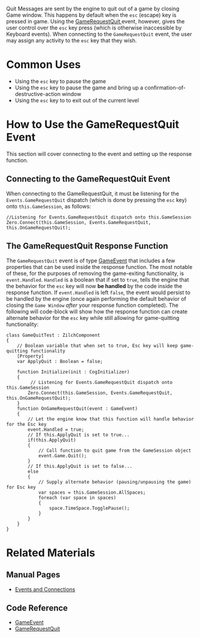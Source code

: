 Quit Messages are sent by the engine to quit out of a game by closing Game window. This happens by default when the `esc` (escape) key is pressed in game. Using the [ GameRequestQuit  ](https://github.com/zeroengineteam/ZeroDocs/code_reference/event_reference.markdown#gamerequestquit) event, however, gives the user control over the `esc` key press (which is otherwise inaccessible by Keyboard events). When connecting to the `GameRequestQuit` event, the user may assign any activity to the `esc` key that they wish. 

 # Common Uses
 - Using the `esc` key to pause the game
 - Using the `esc` key to pause the game and bring up a confirmation-of-destructive-action window
 - Using the `esc` key to to exit out of the current level

 # How to Use the GameRequestQuit Event
This section will cover connecting to the event and setting up the response function.

 ## Connecting to the GameRequestQuit Event
When connecting to the GameRequestQuit, it must be listening for the `Events.GameRequestQuit` dispatch (which is done by pressing the `esc` key) onto `this.GameSession`, as follows:

```lang=csharp
//Listening for Events.GameRequestQuit dispatch onto this.GameSession
Zero.Connect(this.GameSession, Events.GameRequestQuit, this.OnGameRequestQuit);
```

 ## The GameRequestQuit Response Function
The `GameRequestQuit` event is of type [GameEvent](https://github.com/zeroengineteam/ZeroDocs/zero_editor_documentation/code_reference/class_reference/GameEvent.markdown)  that includes a few properties that can be used inside the response function. The most notable of these, for the purposes of removing the game-exiting functionality, is `event.Handled`. `Handled` is a boolean that if set to `true`, tells the engine that the behavior for the `esc` key will now **be handled** by the code inside the response function. If `event.Handled` is left `false`, the event would persist to be handled by the engine (once again performing the default behavior of closing the `Game Window` *after* your response function completed).
The following will code-block will show how the response function can create alternate behavior for the `esc` key while still allowing for game-quitting functionality:

```
class GameQuitTest : ZilchComponent
{
    // Boolean variable that when set to true, Esc key will keep game-quitting functionality
    [Property]
    var ApplyQuit : Boolean = false;

    function Initialize(init : CogInitializer)
    {
         // Listening for Events.GameRequestQuit dispatch onto this.GameSession
        Zero.Connect(this.GameSession, Events.GameRequestQuit, this.OnGameRequestQuit);
    }
    function OnGameRequestQuit(event : GameEvent)
    {
        // Let the engine know that this function will handle behavior for the Esc key
        event.Handled = true;
        // If this.ApplyQuit is set to true...
        if(this.ApplyQuit)
        {
            // Call function to quit game from the GameSession object
            event.Game.Quit();
        }
        // If this.ApplyQuit is set to false...
        else
        {
            // Supply alternate behavior (pausing/unpausing the game) for Esc key
            var spaces = this.GameSession.AllSpaces;
            foreach (var space in spaces)
            {
                space.TimeSpace.TogglePause();
            }
        }
    }
}
```


 # Related Materials
 ## Manual Pages
- [Events and Connections](https://github.com/zeroengineteam/ZeroDocs/zero_editor_documentation/ZeroManual/Scripting/EventsAndConnections.markdown)

 ## Code Reference
- [GameEvent](https://github.com/zeroengineteam/ZeroDocs/zero_editor_documentation/code_reference/class_reference/GameEvent.markdown) 
- [ GameRequestQuit  ](https://github.com/zeroengineteam/ZeroDocs/code_reference/event_reference.markdown#gamerequestquit)

 

 